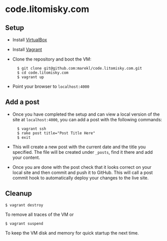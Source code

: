 code.litomisky.com
==================

Setup
-----

* Install [VirtualBox](https://www.virtualbox.org)
* Install [Vagrant](http://www.vagrantup.com)
* Clone the repository and boot the VM:

		$ git clone git@github.com:marekl/code.litomisky.com.git
		$ cd code.litomisky.com
		$ vagrant up
	
* Point your browser to `localhost:4000`

Add a post
----------

* Once you have completed the setup and can view a local version of the site at `localhost:4000`, you can add a post with the following commands:

		$ vagrant ssh
		$ rake post title="Post Title Here"
		$ exit

* This will create a new post with the current date and the title you specified. The file will be created under `_posts`, find it there and add your content.

* Once you are done with the post check that it looks correct on your local site and then commit and push it to GitHub. This will call a post commit hook to automatically deploy your changes to the live site.

Cleanup
-------

	$ vagrant destroy

To remove all traces of the VM or

	$ vagrant suspend

To keep the VM disk and memory for quick startup the next time.